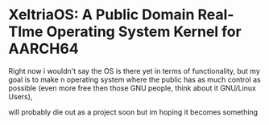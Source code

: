 # XeltriaOS: A Public Domain Real-TIme Operating System Kernel for AARCH64

Right now i wouldn't say the OS is there yet in terms of functionality, but my goal is to make n operating system where the public has as much control as possible (even more free then those GNU people, think about it GNU/Linux Users), 


will probably die out as a project soon but im hoping it becomes something
